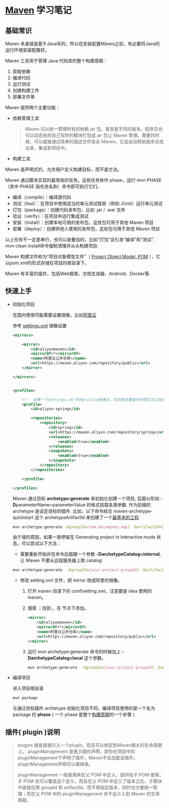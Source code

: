 # [Maven](https://maven.apache.org/guides/getting-started/maven-in-five-minutes.html) 学习笔记

## 基础常识

Maven 本身就是基于Java写的，所以在安装配置Maven之前，有必要将Java的运行环境安装配置好。

Maven 工具用于管理 Java 代码库的整个构建周期：

1. 获取依赖
2. 编译代码
3. 运行测试
4. 创建构建工件
5. 部署文件等

Maven 提供两个主要功能：

* 依赖管理工具
    > Maven 可以统一管理所有的依赖 jar 包，甚至是不同的版本。程序员也可以动态地将自己写好的模块打包成 jar 包让 Maven 管理。需要的时候，可以直接通过简单的描述文件告诉 Maven，它会自动帮助程序员找出来，集成到项目中。
* 构建工具

Maven 是声明式的，允许用户定义构建目标，而不是方法。

Maven 通过脚本实现的最常规的任务。这些任务称作 phase，运行 mvn PHASE（其中 PHASE 指任务名称）命令即可执行它们。

* 编译（compile）：编译源代码
* 测试（test）：在项目中使用适当的单元测试框架（例如 JUnit）运行单元测试
* 打包（package）：创建代码发布包，比如 .jar / .war 文件
* 验证（verify）：在项目中运行集成测试
* 安装（install）：创建本地可用的发布包，这些包可用于其他 Maven 项目
* 部署（deploy）：创建供他人使用的发布包，这些包可用于其他 Maven 项目

以上任务不一定是串行，也可以是叠加的，比如“打包”会引发“编译”和“测试”. mvn clean install命令强制清理并从头构建项目.

Maven 构建文件称为“项目对象模型文件”（ [Project Object Model, POM](https://maven.apache.org/guides/introduction/introduction-to-the-pom.html) ），它以pom.xml的形式存储在项目的根目录下。

Maven 有丰富的插件，包括Web框架、文档生成器、Android、Docker等.

## 快速上手

* 初始化项目

    在国内使用可能需要设置镜像，比如[阿里云](https://developer.aliyun.com/mirror/maven?spm=a2c6h.13651102.0.0.3e221b11O6YC4J)

    参考 [settings.xml](https://www.cnblogs.com/jingmoxukong/p/6050172.html) 镜像设置

    ```xml
    <mirrors>

        <mirror>
            <id>aliyunmaven</id>
            <mirrorOf>*</mirrorOf>
            <name>阿里云公共仓库</name>
            <url>https://maven.aliyun.com/repository/public</url>
        </mirror>

    </mirrors>


    <profiles>

        <!-- 如果一个settings.xml中的profile被激活，它的值会覆盖任何其它定义在pom.xml中带有相同id的profile -->
        <profile>
            <id>aliyun-spring</id>

            <repositories>
                <repository>
                    <id>spring</id>
                    <url>https://maven.aliyun.com/repository/spring</url>
                    <releases>
                        <enabled>true</enabled>
                    </releases>
                    <snapshots>
                        <enabled>true</enabled>
                    </snapshots>
                </repository>
            </repositories>

        </profile>

    </profiles>
    ```

    Maven 通过目标 **archetype:generate** 来初始化创建一个项目, 后面以形如 -**D**parameterName=parameterValue 的格式挂载各类参数.
    作为前缀的 archetype 是设定目标的插件. 比如，以下命令结合 maven-archetype-quickstart 这个 archetypeArtifactId 来创建了一个[最基本的工程](https://maven.apache.org/guides/introduction/introduction-to-the-standard-directory-layout.html).

    ```bash
    mvn archetype:generate -DgroupId=[com.mycompany.app] -DartifactId=[my-app] -DarchetypeArtifactId=maven-archetype-quickstart -DarchetypeVersion=1.4 -DinteractiveMode=false
    ```

    由于墙的原因，如果一直停留在 Generating project in Interactive mode 状态，可以尝试以下方法：

    * 需要重新开始并在命令后面跟一个参数 **-DarchetypeCatalog=internal**, 让 Maven 不要从远程服务器上取 catalog

    ```bash
    mvn archetype:generate  -DgroupId=[your-project-groupId] -DartifactId=[your-project-name] -DarchetypeCatalog=internal
    ```

    * 修改 setting.xml 文件，把 mirror 改成阿里的镜像。

        1. 打开 maven 目录下的 conf/setting.xml，注意要是 idea 使用的 maven。
        2. 搜索 <mirrors>；找到 <mirrors>。在 <mirrors> 节点下添加。

            ```xml
            <mirror>
                <id>aliyunmaven</id>
                <mirrorOf>*</mirrorOf>
                <name>阿里云公共仓库</name>
                <url>https://maven.aliyun.com/repository/public</url>
            </mirror>
            ```

        3. 运行 mvn archetype:generate 命令的时候加上 **-DarchetypeCatalog=local** 这个参数。

            ```bash
            mvn archetype:generate  -DgroupId=[your-project-groupId] -DartifactId=[your-project-name] -DarchetypeCatalog=local
            ```

* 编译项目

    进入项目根目录

    ```bash
    mvn package
    ```

    与通过目标插件 archetype 初始化项目不同，编译项目使用的是一个名为 package 的 **phase** ( 一个 phase 是整个[构建周期](https://maven.apache.org/guides/introduction/introduction-to-the-lifecycle.html)的一个步骤 ).

## 插件( plugin )说明

  > plugins 就是直接引入一个plugin，而且可以绑定到Maven相关的生命周期上。
  > pluginManagement 是表示插件声明，即你在项目中的pluginManagement下声明了插件，Maven不会加载该插件，pluginManagement声明可以被继承。
  >
  > pluginManagement 一般是用来在父 POM 中定义，提供给子 POM 使用，子 POM 也可以覆盖这个定义，而且在父 POM 中定义了版本之后，子模块中直接应用 groupId 和 artifactId，而不用指定版本，同时也方便统一管理；而在父 POM 中的 pluginManagement 并不会介入到 Maven 的生命周期。
